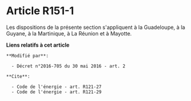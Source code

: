 # Article R151-1

Les dispositions de la présente section s'appliquent à la Guadeloupe, à la Guyane, à la Martinique, à La Réunion et à
Mayotte.

**Liens relatifs à cet article**

	**Modifié par**:

	  - Décret n°2016-705 du 30 mai 2016 - art. 2

	**Cite**:

	  - Code de l'énergie - art. R121-27
	  - Code de l'énergie - art. R121-29
